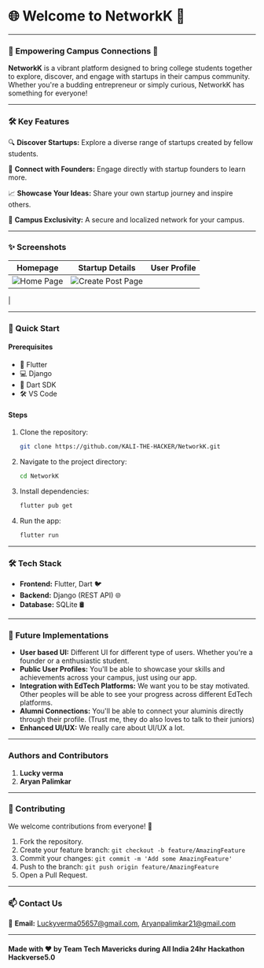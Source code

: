 # 🌐 Welcome to **NetworkK** 🚀

---

### 👋 Empowering Campus Connections 🌟

**NetworkK** is a vibrant platform designed to bring college students together to explore, discover, and engage with startups in their campus community. Whether you're a budding entrepreneur or simply curious, NetworkK has something for everyone!

---

### 🛠️ Key Features

🔍 **Discover Startups:** Explore a diverse range of startups created by fellow students.

💬 **Connect with Founders:** Engage directly with startup founders to learn more.

📈 **Showcase Your Ideas:** Share your own startup journey and inspire others.

🌟 **Campus Exclusivity:** A secure and localized network for your campus.

---

### ✨ Screenshots

| **Homepage**        | **Startup Details** | **User Profile**    |
|---------------------|---------------------|---------------------|
| ![Home Page](https://github.com/user-attachments/assets/fd715cf7-e4d1-4121-a3bd-7336459a0009) | ![Create Post Page](https://github.com/user-attachments/assets/f7c05e26-21e5-425d-8817-a089fdae8200)
 |

---

### 🚀 Quick Start

#### Prerequisites

- 📱 Flutter
- 💻 Django
- 📂 Dart SDK
- 🛠️ VS Code

#### Steps

1. Clone the repository:
   ```bash
   git clone https://github.com/KALI-THE-HACKER/NetworkK.git
   ```

2. Navigate to the project directory:
   ```bash
   cd NetworkK
   ```

3. Install dependencies:
   ```bash
   flutter pub get
   ```

4. Run the app:
   ```bash
   flutter run
   ```

---

### 🛠️ Tech Stack

- **Frontend:** Flutter, Dart 🐦
- **Backend:** Django (REST API) 🌐
- **Database:** SQLite 🛢️

---

### 🔧 Future Implementations
- **User based UI:** Different UI for different type of users. Whether you're a founder or a enthusiastic student.
- **Public User Profiles:** You'll be able to showcase your skills and achievements across your campus, just using our app.
- **Integration with EdTech Platforms:** We want you to be stay motivated. Other peoples will be able to see your progress across different EdTech platforms.
- **Alumni Connections:** You'll be able to connect your aluminis directly through their profile. (Trust me, they do also loves to talk to their juniors)
- **Enhanced UI/UX:** We really care about UI/UX a lot.

---

### Authors and Contributors
1. **Lucky verma** 
2. **Aryan Palimkar**

---

### 🤝 Contributing

We welcome contributions from everyone! 🌟

1. Fork the repository.
2. Create your feature branch: `git checkout -b feature/AmazingFeature`
3. Commit your changes: `git commit -m 'Add some AmazingFeature'`
4. Push to the branch: `git push origin feature/AmazingFeature`
5. Open a Pull Request.

---

### 📫 Contact Us

📧 **Email:** Luckyverma05657@gmail.com, Aryanpalimkar21@gmail.com  

---

#### Made with ❤️ by Team **Tech Mavericks** during All India 24hr Hackathon **Hackverse5.0**


